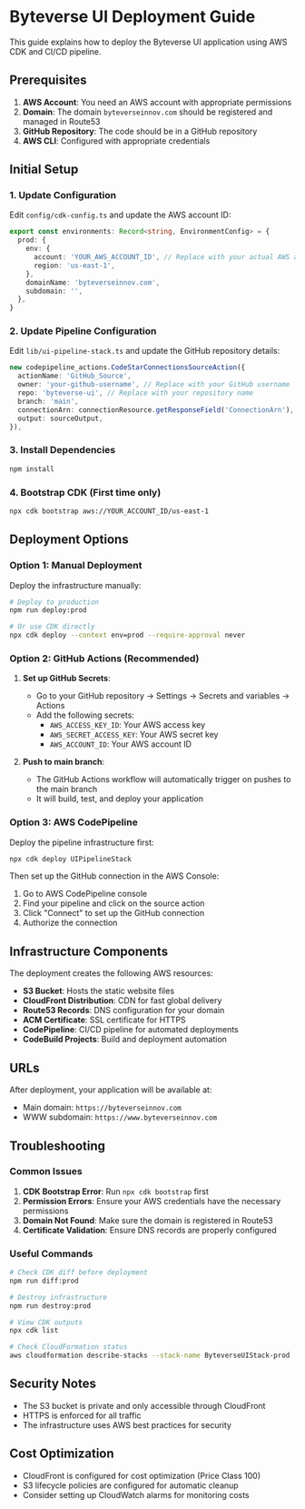 # Byteverse UI Deployment Guide

This guide explains how to deploy the Byteverse UI application using AWS CDK and CI/CD pipeline.

## Prerequisites

1. **AWS Account**: You need an AWS account with appropriate permissions
2. **Domain**: The domain `byteverseinnov.com` should be registered and managed in Route53
3. **GitHub Repository**: The code should be in a GitHub repository
4. **AWS CLI**: Configured with appropriate credentials

## Initial Setup

### 1. Update Configuration

Edit `config/cdk-config.ts` and update the AWS account ID:

```typescript
export const environments: Record<string, EnvironmentConfig> = {
  prod: {
    env: {
      account: 'YOUR_AWS_ACCOUNT_ID', // Replace with your actual AWS account ID
      region: 'us-east-1',
    },
    domainName: 'byteverseinnov.com',
    subdomain: '',
  },
}
```

### 2. Update Pipeline Configuration

Edit `lib/ui-pipeline-stack.ts` and update the GitHub repository details:

```typescript
new codepipeline_actions.CodeStarConnectionsSourceAction({
  actionName: 'GitHub_Source',
  owner: 'your-github-username', // Replace with your GitHub username
  repo: 'byteverse-ui', // Replace with your repository name
  branch: 'main',
  connectionArn: connectionResource.getResponseField('ConnectionArn'),
  output: sourceOutput,
}),
```

### 3. Install Dependencies

```bash
npm install
```

### 4. Bootstrap CDK (First time only)

```bash
npx cdk bootstrap aws://YOUR_ACCOUNT_ID/us-east-1
```

## Deployment Options

### Option 1: Manual Deployment

Deploy the infrastructure manually:

```bash
# Deploy to production
npm run deploy:prod

# Or use CDK directly
npx cdk deploy --context env=prod --require-approval never
```

### Option 2: GitHub Actions (Recommended)

1. **Set up GitHub Secrets**:
   - Go to your GitHub repository → Settings → Secrets and variables → Actions
   - Add the following secrets:
     - `AWS_ACCESS_KEY_ID`: Your AWS access key
     - `AWS_SECRET_ACCESS_KEY`: Your AWS secret key
     - `AWS_ACCOUNT_ID`: Your AWS account ID

2. **Push to main branch**:
   - The GitHub Actions workflow will automatically trigger on pushes to the main branch
   - It will build, test, and deploy your application

### Option 3: AWS CodePipeline

Deploy the pipeline infrastructure first:

```bash
npx cdk deploy UIPipelineStack
```

Then set up the GitHub connection in the AWS Console:
1. Go to AWS CodePipeline console
2. Find your pipeline and click on the source action
3. Click "Connect" to set up the GitHub connection
4. Authorize the connection

## Infrastructure Components

The deployment creates the following AWS resources:

- **S3 Bucket**: Hosts the static website files
- **CloudFront Distribution**: CDN for fast global delivery
- **Route53 Records**: DNS configuration for your domain
- **ACM Certificate**: SSL certificate for HTTPS
- **CodePipeline**: CI/CD pipeline for automated deployments
- **CodeBuild Projects**: Build and deployment automation

## URLs

After deployment, your application will be available at:
- Main domain: `https://byteverseinnov.com`
- WWW subdomain: `https://www.byteverseinnov.com`

## Troubleshooting

### Common Issues

1. **CDK Bootstrap Error**: Run `npx cdk bootstrap` first
2. **Permission Errors**: Ensure your AWS credentials have the necessary permissions
3. **Domain Not Found**: Make sure the domain is registered in Route53
4. **Certificate Validation**: Ensure DNS records are properly configured

### Useful Commands

```bash
# Check CDK diff before deployment
npm run diff:prod

# Destroy infrastructure
npm run destroy:prod

# View CDK outputs
npx cdk list

# Check CloudFormation status
aws cloudformation describe-stacks --stack-name ByteverseUIStack-prod
```

## Security Notes

- The S3 bucket is private and only accessible through CloudFront
- HTTPS is enforced for all traffic
- The infrastructure uses AWS best practices for security

## Cost Optimization

- CloudFront is configured for cost optimization (Price Class 100)
- S3 lifecycle policies are configured for automatic cleanup
- Consider setting up CloudWatch alarms for monitoring costs 